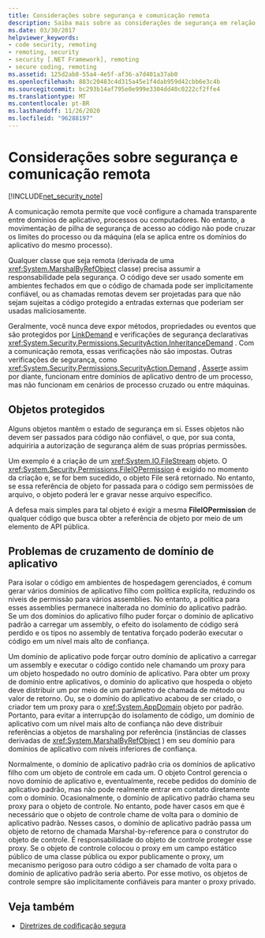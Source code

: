 ```yaml
---
title: Considerações sobre segurança e comunicação remota
description: Saiba mais sobre as considerações de segurança em relação à comunicação remota, que permite configurar a chamada transparente entre domínios de aplicativo, processos ou computadores.
ms.date: 03/30/2017
helpviewer_keywords:
- code security, remoting
- remoting, security
- security [.NET Framework], remoting
- secure coding, remoting
ms.assetid: 125d2ab8-55a4-4e5f-af36-a7d401a37ab0
ms.openlocfilehash: 883c20483c4d315a45e1f4dab959d42cbb6e3c4b
ms.sourcegitcommit: bc293b14af795e0e999e3304dd40c0222cf2ffe4
ms.translationtype: MT
ms.contentlocale: pt-BR
ms.lasthandoff: 11/26/2020
ms.locfileid: "96288197"
---
```

# <a name="security-and-remoting-considerations"></a>Considerações sobre segurança e comunicação remota

[!INCLUDE[net_security_note](../../../includes/net-security-note-md.md)]

A comunicação remota permite que você configure a chamada transparente entre domínios de aplicativo, processos ou computadores. No entanto, a movimentação de pilha de segurança de acesso ao código não pode cruzar os limites do processo ou da máquina (ela se aplica entre os domínios do aplicativo do mesmo processo).  
  
 Qualquer classe que seja remota (derivada de uma <xref:System.MarshalByRefObject> classe) precisa assumir a responsabilidade pela segurança. O código deve ser usado somente em ambientes fechados em que o código de chamada pode ser implicitamente confiável, ou as chamadas remotas devem ser projetadas para que não sejam sujeitas a código protegido a entradas externas que poderiam ser usadas maliciosamente.  
  
 Geralmente, você nunca deve expor métodos, propriedades ou eventos que são protegidos por [LinkDemand](link-demands.md) e verificações de segurança declarativas <xref:System.Security.Permissions.SecurityAction.InheritanceDemand> . Com a comunicação remota, essas verificações não são impostas. Outras verificações de segurança, como <xref:System.Security.Permissions.SecurityAction.Demand> , [Assert](using-the-assert-method.md)e assim por diante, funcionam entre domínios de aplicativo dentro de um processo, mas não funcionam em cenários de processo cruzado ou entre máquinas.  
  
## <a name="protected-objects"></a>Objetos protegidos  

 Alguns objetos mantêm o estado de segurança em si. Esses objetos não devem ser passados para código não confiável, o que, por sua conta, adquiriria a autorização de segurança além de suas próprias permissões.  
  
 Um exemplo é a criação de um <xref:System.IO.FileStream> objeto. O <xref:System.Security.Permissions.FileIOPermission> é exigido no momento da criação e, se for bem sucedido, o objeto File será retornado. No entanto, se essa referência de objeto for passada para o código sem permissões de arquivo, o objeto poderá ler e gravar nesse arquivo específico.  
  
 A defesa mais simples para tal objeto é exigir a mesma **FileIOPermission** de qualquer código que busca obter a referência de objeto por meio de um elemento de API pública.  
  
## <a name="application-domain-crossing-issues"></a>Problemas de cruzamento de domínio de aplicativo  

 Para isolar o código em ambientes de hospedagem gerenciados, é comum gerar vários domínios de aplicativo filho com política explícita, reduzindo os níveis de permissão para vários assemblies. No entanto, a política para esses assemblies permanece inalterada no domínio do aplicativo padrão. Se um dos domínios do aplicativo filho puder forçar o domínio de aplicativo padrão a carregar um assembly, o efeito do isolamento de código será perdido e os tipos no assembly de tentativa forçado poderão executar o código em um nível mais alto de confiança.  
  
 Um domínio de aplicativo pode forçar outro domínio de aplicativo a carregar um assembly e executar o código contido nele chamando um proxy para um objeto hospedado no outro domínio de aplicativo. Para obter um proxy de domínio entre aplicativos, o domínio do aplicativo que hospeda o objeto deve distribuir um por meio de um parâmetro de chamada de método ou valor de retorno. Ou, se o domínio do aplicativo acabou de ser criado, o criador tem um proxy para o <xref:System.AppDomain> objeto por padrão. Portanto, para evitar a interrupção do isolamento de código, um domínio de aplicativo com um nível mais alto de confiança não deve distribuir referências a objetos de marshaling por referência (instâncias de classes derivadas de <xref:System.MarshalByRefObject> ) em seu domínio para domínios de aplicativo com níveis inferiores de confiança.  
  
 Normalmente, o domínio de aplicativo padrão cria os domínios de aplicativo filho com um objeto de controle em cada um. O objeto Control gerencia o novo domínio de aplicativo e, eventualmente, recebe pedidos do domínio de aplicativo padrão, mas não pode realmente entrar em contato diretamente com o domínio. Ocasionalmente, o domínio de aplicativo padrão chama seu proxy para o objeto de controle. No entanto, pode haver casos em que é necessário que o objeto de controle chame de volta para o domínio de aplicativo padrão. Nesses casos, o domínio de aplicativo padrão passa um objeto de retorno de chamada Marshal-by-reference para o construtor do objeto de controle. É responsabilidade do objeto de controle proteger esse proxy. Se o objeto de controle colocou o proxy em um campo estático público de uma classe pública ou expor publicamente o proxy, um mecanismo perigoso para outro código a ser chamado de volta para o domínio de aplicativo padrão seria aberto. Por esse motivo, os objetos de controle sempre são implicitamente confiáveis para manter o proxy privado.  
  
## <a name="see-also"></a>Veja também

- [Diretrizes de codificação segura](../../standard/security/secure-coding-guidelines.md)

